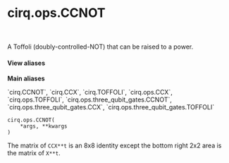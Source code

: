 <div itemscope itemtype="http://developers.google.com/ReferenceObject">
<meta itemprop="name" content="cirq.ops.CCNOT" />
<meta itemprop="path" content="Stable" />
</div>

# cirq.ops.CCNOT

<!-- Insert buttons and diff -->

<table class="tfo-notebook-buttons tfo-api" align="left">

</table>



A Toffoli (doubly-controlled-NOT) that can be raised to a power.

<section class="expandable">
  <h4 class="showalways">View aliases</h4>
  <p>
<b>Main aliases</b>
<p>`cirq.CCNOT`, `cirq.CCX`, `cirq.TOFFOLI`, `cirq.ops.CCX`, `cirq.ops.TOFFOLI`, `cirq.ops.three_qubit_gates.CCNOT`, `cirq.ops.three_qubit_gates.CCX`, `cirq.ops.three_qubit_gates.TOFFOLI`</p>
</p>
</section>

<pre class="devsite-click-to-copy prettyprint lang-py tfo-signature-link">
<code>cirq.ops.CCNOT(
    *args, **kwargs
)
</code></pre>



<!-- Placeholder for "Used in" -->

The matrix of `CCX**t` is an 8x8 identity except the bottom right 2x2 area
is the matrix of `X**t`.